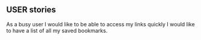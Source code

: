 ## USER stories

As a busy user
I would like to be able to access my links quickly
I would like to have a list of all my saved bookmarks.
